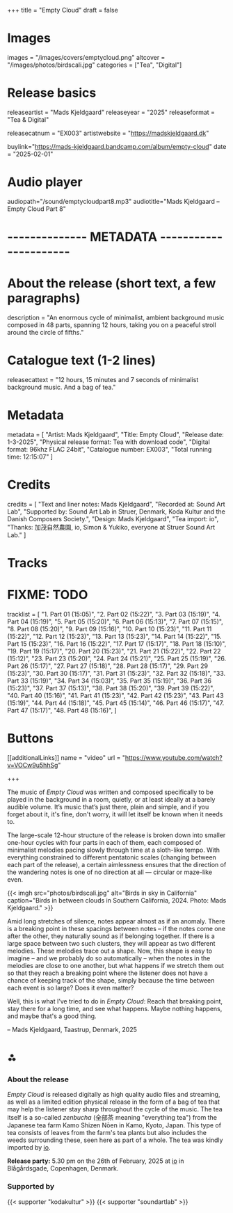 +++
title = "Empty Cloud"
draft = false

# Images
images = "/images/covers/emptycloud.png"
altcover = "/images/photos/birdscali.jpg"
categories = ["Tea", "Digital"]

# Release basics
releaseartist = "Mads Kjeldgaard"
releaseyear = "2025"
releaseformat = "Tea & Digital"

releasecatnum = "EX003"
artistwebsite = "https://madskjeldgaard.dk"

buylink="https://mads-kjeldgaard.bandcamp.com/album/empty-cloud"
date = "2025-02-01"

# Audio player
audiopath="/sound/emptycloudpart8.mp3"
audiotitle="Mads Kjeldgaard – Empty Cloud Part 8"

# -------------- METADATA ----------------------

# About the release (short text, a few paragraphs)
description = "An enormous cycle of minimalist, ambient background music composed in 48 parts, spanning 12 hours, taking you on a peaceful stroll around the circle of fifths."

# Catalogue text (1-2 lines)
releasecattext = "12 hours, 15 minutes and 7 seconds of minimalist background music. And a bag of tea."

# Metadata
metadata = [
    "Artist: Mads Kjeldgaard",
    "Title: Empty Cloud",
    "Release date: 1-3-2025",
    "Physical release format: Tea with download code",
    "Digital format: 96khz FLAC 24bit",
    "Catalogue number: EX003",
    "Total running time: 12:15:07"
]

# Credits
credits = [
    "Text and liner notes: Mads Kjeldgaard",
    "Recorded at: Sound Art Lab",
    "Supported by: Sound Art Lab in Struer, Denmark, Koda Kultur and the Danish Composers Society.",
    "Design: Mads Kjeldgaard",
    "Tea import: io",
    "Thanks: 加茂自然農園, io, Simon & Yukiko, everyone at Struer Sound Art Lab."
]

# Tracks
# FIXME: TODO
tracklist = [
"1. Part 01 (15:05)",
"2. Part 02 (15:22)",
"3. Part 03 (15:19)",
"4. Part 04 (15:19)",
"5. Part 05 (15:20)",
"6. Part 06 (15:13)",
"7. Part 07 (15:15)",
"8. Part 08 (15:20)",
"9. Part 09 (15:16)",
"10. Part 10 (15:23)",
"11. Part 11 (15:22)",
"12. Part 12 (15:23)",
"13. Part 13 (15:23)",
"14. Part 14 (15:22)",
"15. Part 15 (15:23)",
"16. Part 16 (15:22)",
"17. Part 17 (15:17)",
"18. Part 18 (15:10)",
"19. Part 19 (15:17)",
"20. Part 20 (15:23)",
"21. Part 21 (15:22)",
"22. Part 22 (15:12)",
"23. Part 23 (15:20)",
"24. Part 24 (15:21)",
"25. Part 25 (15:19)",
"26. Part 26 (15:17)",
"27. Part 27 (15:18)",
"28. Part 28 (15:17)",
"29. Part 29 (15:23)",
"30. Part 30 (15:17)",
"31. Part 31 (15:23)",
"32. Part 32 (15:18)",
"33. Part 33 (15:19)",
"34. Part 34 (15:03)",
"35. Part 35 (15:19)",
"36. Part 36 (15:23)",
"37. Part 37 (15:13)",
"38. Part 38 (15:20)",
"39. Part 39 (15:22)",
"40. Part 40 (15:16)",
"41. Part 41 (15:23)",
"42. Part 42 (15:23)",
"43. Part 43 (15:19)",
"44. Part 44 (15:18)",
"45. Part 45 (15:14)",
"46. Part 46 (15:17)",
"47. Part 47 (15:17)",
"48. Part 48 (15:16)",
]

# Buttons
[[additionalLinks]]
name = "video"
url = "https://www.youtube.com/watch?v=VOCw9u5hhSg"

+++

The music of *Empty Cloud* was written and composed specifically to be played in the background in a room, quietly, or at least ideally at a barely audible volume. It’s music that’s just there, plain and simple, and if you forget about it, it's fine, don't worry, it will let itself be known when it needs to.

The large-scale 12-hour structure of the release is broken down into smaller one-hour cycles with four parts in each of them, each composed of minimalist melodies pacing slowly through time at a sloth-like tempo. With everything constrained to different pentatonic scales (changing between each part of the release), a certain aimlessness ensures that the direction of the wandering notes is one of no direction at all — circular or maze-like even.

{{< imgh src="photos/birdscali.jpg" alt="Birds in sky in California" caption="Birds in between clouds in Southern California, 2024. Photo: Mads Kjeldgaard." >}}

Amid long stretches of silence, notes appear almost as if an anomaly. There is a breaking point in these spacings between notes – if the notes come one after the other, they naturally sound as if belonging together. If there is a large space between two such clusters, they will appear as two different melodies. These melodies trace out a shape. Now, this shape is easy to imagine – and we probably do so automatically – when the notes in the melodies are close to one another, but what happens if we stretch them out so that they reach a breaking point where the listener does not have a chance of keeping track of the shape, simply because the time between each event is so large? Does it even matter? 

Well, this is what I’ve tried to do in *Empty Cloud*: Reach that breaking point, stay there for a long time, and see what happens. Maybe nothing happens, and maybe that's a good thing.

– Mads Kjeldgaard, Taastrup, Denmark, 2025

# ⁂

### About the release


*Empty Cloud* is released digitally as high quality audio files and streaming, as well as a limited edition physical release in the form of a bag of tea that may help the listener stay sharp throughout the cycle of the music. The tea itself is a so-called *zenbucha* (全部茶 meaning "everything tea") from the Japanese tea farm Kamo Shizen Nōen in Kamo, Kyoto, Japan. This type of tea consists of leaves from the farm's tea plants but also includes the weeds surrounding these, seen here as part of a whole. The tea was kindly imported by [io](https://www.io-te.dk/).

**Release party:** 5.30 pm on the 26th of February, 2025 at [io](https://www.io-te.dk) in Blågårdsgade, Copenhagen, Denmark.

### Supported by

{{< supporter "kodakultur" >}}
{{< supporter "soundartlab" >}}
